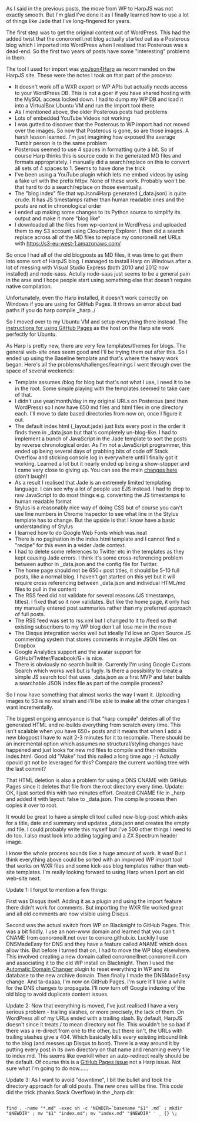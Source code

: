 As I said in the previous posts, the move from WP to HarpJS was not exactly smooth. But I'm glad I've done it as I finally learned how to use a lot of things like Jade that I've long-fingered for years.

The first step was to get the original content out of WordPress. This had the added twist that the conoroneill.net blog actually started out as a Posterous blog which I imported into WordPress when I realised that Posterous was a dead-end. So the first two years of posts have some "interesting" problems in them.

The tool I used for import was [wpJson4Harp](https://github.com/EJEHardenberg/wpJson4Harp) as recommended on the HarpJS site. These were the notes I took on that part of the process:

* It doesn't work off a WXR export or WP APIs but actually needs access to your WordPress DB. This is not a goer if you have shared hosting with the MySQL access locked down. I had to dump my WP DB and load it into a VirtualBox Ubuntu VM and run the import tool there.
* As I mentioned above, the older Posterous posts had problems
 * Lots of embedded YouTube Videos not working
 * I was gutted to discover that the Posterous to WP import had not moved over the images. So now that Posterous is gone, so are those images. A harsh lesson learned. I'm just imagining how exposed the average Tumblr person is to the same problem
 * Posterous seemed to use 4 spaces in formatting quite a bit. So of course Harp thinks this is source code in the generated MD files and formats appropriately. I manually did a search/replace on this to convert all sets of 4 spaces to 1. Seems to have done the trick
* I've been using a YouTube plugin which lets me embed videos by using a fake url with the prefix httpv. None of these work. Probably won't be that hard to do a search/replace on those eventually.
* The "blog index" file that wpJson4Harp generated (_data.json) is quite crude. It has JS timestamps rather than human readable ones and the posts are not in chronological order 
* I ended up making some changes to its Python source to simplify its output and make it more "blog like"
* I downloaded all the files from wp-content in WordPress and uploaded them to my S3 account using Cloudberry Explorer. I then did a search replace across all of the MD files to replace my conoroneill.net URLs with https://s3-eu-west-1.amazonaws.com/


So once I had all of the old blogposts as MD files, it was time to get them into some sort of HarpJS blog. I managed to install Harp on Windows after a lot of messing with Visual Studio Express (both 2010 and 2012 now installed) and node-sass. Actully node-saas just seems to be a general pain in the arse and I hope people start using something else that doesn't require native compilation.

Unfortunately, even tho Harp installed, it doesn't work correctly on Windows if you are using for GitHub Pages. It throws an error about bad paths if you do harp compile _harp ./

So I moved over to my Ubuntu VM and setup everything there instead. The [instructions for using GitHub Pages](http://harpjs.com/docs/deployment/github-pages) as the host on the Harp site work perfectly for Ubuntu.

As Harp is pretty new, there are very few templates/themes for blogs. The general web-site ones seem good and I'll be trying them out after this. So I ended up using the Baseline template and that's where the heavy work began. Here's all the problems/challenges/learnings I went through over the space of several weekends:

* Template assumes /blog for blog but that's not what I use, I need it to be in the root. Some simple playing with the templates seemed to take care of that.
* I didn't use year/month/day in my original URLs on Posterous (and then WordPress) so I now have 650 md files and html files in one directory each. I'll move to date based directories from now on, once I figure it out. 
* The default index.html (_layout.jade) just lists every post in the order it finds them in _data.json but that's completely un-blog-like. I had to implement a bunch of JavaScript in the Jade template to sort the posts by reverse chronological order. As I'm not a JavaScript programmer, this ended up being several days of grabbing bits of code off Stack Overflow and sticking console.log in everywhere until I finally got it working. Learned a lot but it nearly ended up being a show-stopper and I came very close to giving up. You can see the main [changes here](https://github.com/conoro/conoro.github.io/blob/master/_harp/_layout.jade) (don't laugh!)
* As a result I realised that Jade is an extremely limited templating language. I can see why a lot of people use EJS instead. I had to drop to raw JavaScript to do most things e.g. converting the JS timestamps to human readable format
* Stylus is a reasonably nice way of doing CSS but of course you can't use line numbers in Chrome Inspector to see what line in the Stylus template has to change. But the upside is that I know have a basic understanding of Stylus
* I learned how to do Google Web Fonts which was neat
* There is no pagination in the index.html template and I cannot find a "recipe" for this even in a wider Jade context. 
* I had to delete some references to Twitter etc in the templates as they kept causing Jade errors. I think it's some cross-referencing problem between author in _data.json and the config file for Twitter.
* The home page should not be 650+ post titles, it should be 5-10 full posts, like a normal blog. I haven't got started on this yet but it will require cross referencing between _data.json and individual HTML/md files to pull in the content
* The RSS feed did not validate for several reasons (JS timestamps, titles). I fixed that so it now validates. But like the home page, it only has my manually entered post summaries rather than my preferred approach of full posts.
* The RSS feed was set to rss.xml but I changed to it to /feed so that existing subscribers to my WP blog don't all lose me in the move
* The Disqus integration works well but ideally I'd love an Open Source JS commenting system that stores comments in maybe JSON files on Dropbox
* Google Analytics support and the avatar support for GitHub/Twitter/Facebook/G+ is nice.
* There is obviously no search built in. Currently I'm using Google Custom Search which works well but is fugly. Is there a possibility to create a simple JS search tool that uses _data.json as a first MVP and later builds a searchable JSON index file as part of the compile process?

So I now have something that almost works the way I want it. Uploading images to S3 is no real strain and I'll be able to make all the other changes I want incrementally.

The biggest ongoing annoyance is that "harp compile" deletes all of the generated HTML and re-builds everything from scratch every time. This isn't scalable when you have 650+ posts and it means that when I add a new blogpost I have to wait 2-3 minutes for it to recompile. There should be an incremental option which assumes no structural/styling changes have happened and just looks for new md files to compile and then rebuilds index.html. Good old "Make" had this nailed a long time ago ;-) Actually cpould git not be leveraged for this? Compare the current working tree with the last commit?

That HTML deletion is also a problem for using a DNS CNAME with GitHub Pages since it deletes that file from the root directory every time. Update: OK, I just sorted this with two minutes effort. Created CNAME file in _harp and added it with layout: false to _data.json. The compile process then copies it over to root. 

It would be great to have a simple cli tool called new-blog-post which asks for a title, date and summary and updates _data.json and creates the empty .md file. I could probably write this myself but I've 500 other things I need to do too. I also must look into adding tagging and a ZX Spectrum header image.

I know the whole process sounds like a huge amount of work. It was! But I think everything above could be sorted with an improved WP import tool that works on WXR files and some kick-ass blog templates rather than web-site templates. I'm really looking forward to using Harp when I port an old web-site next.

Update 1: I forgot to mention a few things: 

First was Disqus itself. Adding it as a plugin and using the import feature there didn't work for comments. But importing the WXR file worked great and all old comments are now visible using Disqus.

Second was the actual switch from WP on Blacknight to GitHub Pages. This was a bit fiddly. I use an non-www domain and learned that you can't CNAME from conoroneill.net over to conoro.github.io. Luckily I use DNSMadeEasy for DNS and they have a feature called ANAME which does allow this. But before I turned that on, I had to move the WP blog elsewhere. This involved creating a new domain called conoroneillnet.conoroneill.com and associating it to the old WP install on Blacknight. Then I used the [Automatic Domain Changer](http://wordpress.org/plugins/automatic-domain-changer/) plugin to reset everything in WP and its database to the new archive domain. Then finally I made the DNSMadeEasy change. And ta-daaaa, I'm now on GitHub Pages. I'm sure it'll take a while for the DNS changes to propagate. I'll now turn off Google indexing of the old blog to avoid duplicate content issues. 

Update 2: Now that everything is moved, I've just realised I have a very serious problem - trailing slashes, or more precisely, the lack of them. On WordPress all of my URLs ended with a trailing slash. By default, HarpJS doesn't since it treats / to mean directory not file. This wouldn't be so bad if there was a re-direct from one to the other, but there isn't, the URLs with trailing slashes give a 404. Which basically kills every existing inbound link to the blog (and messes up Disqus to boot). There is a way around it by putting every post in its own directory on that name and renaming every file to index.md. This seems like overkill when an auto-redirect really should be the default. Of course this is a [GitHub Pages issue](http://garbagecollected.org/2013/02/27/wordpress-to-github-pages/) not a Harp issue. Not sure what I'm going to do now......

Update 3: As I want to avoid "downtime", I bit the bullet and took the directory approach for all old posts. The new ones will be fine. This code did the trick (thanks Stack Overflow) in the _harp dir:

```

find . -name "*.md" -exec sh -c 'NEWDIR=`basename "$1" .md` ; mkdir "$NEWDIR" ; mv "$1" "index.md"; mv "index.md" "$NEWDIR" ' _ {} \;

```




